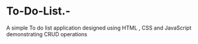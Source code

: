# To-Do-List.-
A simple To do list application designed using HTML , CSS and JavaScript demonstrating CRUD operations
